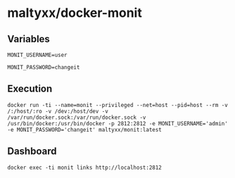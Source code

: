 # maltyxx/docker-monit

## Variables

```
MONIT_USERNAME=user
```

```
MONIT_PASSWORD=changeit
```

## Execution

```
docker run -ti --name=monit --privileged --net=host --pid=host --rm -v /:/host/:ro -v /dev:/host/dev -v /var/run/docker.sock:/var/run/docker.sock -v /usr/bin/docker:/usr/bin/docker -p 2812:2812 -e MONIT_USERNAME='admin' -e MONIT_PASSWORD='changeit' maltyxx/monit:latest
```

## Dashboard

```
docker exec -ti monit links http://localhost:2812
```
